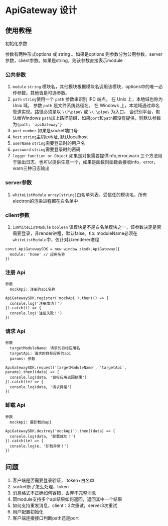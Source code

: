 # ApiGateway  设计

## 使用教程

初始化参数

参数有两种形式options 或 string 。如果是options 则参数分为公用参数，server参数，client参数。如果是string，则该参数直接表示module

### 公共参数

1. `module` `string` 模块名，其他模块根据模块名调用该模块，options中的唯一必传参数。其他皆是可选参数。
2. `path` `string`使用一个 `path` 参数来识别 IPC 端点。 在 Unix 上，本地域也称为 Unix 域。 参数 `path` 是文件系统路径名。 在 Windows 上，本地域通过命名管道实现。路径必须是以 `\\?\pipe\` 或 `\\.\pipe\` 为入口。 会识别平台，默认给Windows `path`加上路径前缀，如果`port`和`path`都没有提供，则默认参数为`{path: 'apiGateway'}`
3. `port` `number` 如果是socket端口号
4. `host`  `string`主机ip地址, 默认localhost
5. `userName`  `string`需要登录时的用户名
6. `password`  `string`需要登录时的密码
7. `logger`  `function or Object`  如果是对象需要提供info,error,warn 三个方法用于输出日志，也可以提供任意一个，如果是函数则函数会接收info，error，warn三种日志输出

### server参数

1. `whiteListModule` `array[string]`白名单列表，受信任的模块名，所有electron的渲染进程都在白名单中

### client参数

1. `isWhiteListModule` `boolean` 该模块是不是白名单模块之一，该参数决定是否需要登录，非render进程，默认false。tip: moduleName必须在`whiteListModule`中，仅针对非renderer进程

```
const ApiGatewaySDK = new window.zksdk.ApiGateway({
  module: 'home' // 应用名称
})
```

### 注册 Api

```
参数
  mockApi: 注册的api名称

ApiGatewaySDK.register('mockApi').then(() => {
  console.log('注册成功！')
}).catch(() => {
  console.log('注册失败！')
})
```

### 请求 Api

```
参数
  targetModuleName: 请求的目标应用名
  targetApi: 请求的目标应用的api
  params: 参数

ApiGatewaySDK.request('targetModuleName', 'targetApi', params).then((data) => {
  console.log(data, '目标应用返回结果')
}).catch((e) => {
  console.log(data, '请求异常')
})
```

### 卸载 Api

```
参数
  mockApi: 要卸载的api

ApiGatewaySDK.destroy('mockApi').then((data) => {
  console.log(data, '卸载成功！')
}).catch((e) => {
  console.log(e, '卸载异常！')
})
```

## 问题

1. 客户端是否需要登录验证， token+白名单
2. socket断了怎么处理，token
3. 消息格式不正确如何容错，丢弃不完整消息
4. 同module支持多个api结果如何返回，返回其中一个结果
5. 如何支持重发消息，client：3次重试，server3次重试
6. 用户配置初始化
7. 客户端连接接口判断path还是port
